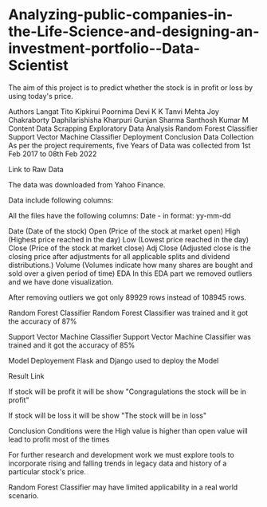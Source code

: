 # Analyzing-public-companies-in-the-Life-Science-and-designing-an-investment-portfolio--Data-Scientist
The aim of this project is to predict whether the stock is in profit or loss by using today's price.

Authors
Langat Tito Kipkirui
Poornima Devi K K
Tanvi Mehta
Joy Chakraborty
Daphilarishisha Kharpuri
Gunjan Sharma
Santhosh Kumar M
Content
Data Scrapping
Exploratory Data Analysis
Random Forest Classifier
Support Vector Machine Classifier
Deployment
Conclusion
Data Collection
As per the project requirements, five Years of Data was collected from 1st Feb 2017 to 08th Feb 2022

Link to Raw Data

The data was downloaded from Yahoo Finance.

Data include following columns:

All the files have the following columns: Date - in format: yy-mm-dd

Date (Date of the stock)
Open (Price of the stock at market open)
High (Highest price reached in the day)
Low (Lowest price reached in the day)
Close (Price of the stock at market close)
Adj Close (Adjusted close is the closing price after adjustments for all applicable splits and dividend distributions.)
Volume (Volumes indicate how many shares are bought and sold over a given period of time)
EDA
In this EDA part we removed outliers and we have done visualization.

After removing outliers we got only 89929 rows instead of 108945 rows.

Random Forest Classifier
Random Forest Classifier was trained and it got the accuracy of 87%

Support Vector Machine Classifier
Support Vector Machine Classifier was trained and it got the accuracy of 85%

Model Deployement
Flask and Django used to deploy the Model

Result Link

If stock will be profit it will be show "Congragulations the stock will be in profit"

If stock will be loss it will be show "The stock will be in loss"

Conclusion
Conditions were the High value is higher than open value will lead to profit most of the times

For further research and development work we must explore tools to incorporate rising and falling trends in legacy data and history of a particular stock's price.

Random Forest Classifier may have limited applicability in a real world scenario.
